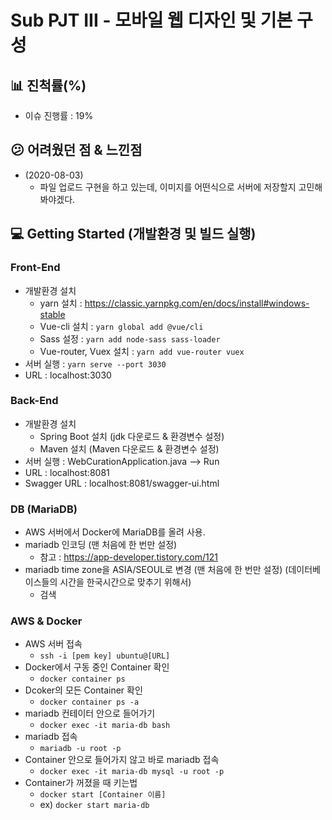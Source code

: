 # Sub PJT III - 모바일 웹 디자인 및 기본 구성

## :bar_chart: 진척률(%)
- 이슈 진행률 : 19%

## :confused: 어려웠던 점 & 느낀점
- (2020-08-03)
    - 파일 업로드 구현을 하고 있는데, 이미지를 어떤식으로 서버에 저장할지 고민해봐야겠다.

## :computer: Getting Started (개발환경 및 빌드 실행)

### Front-End
- 개발환경 설치
    - yarn 설치 : https://classic.yarnpkg.com/en/docs/install#windows-stable
    - Vue-cli 설치 : `yarn global add @vue/cli`
    - Sass 설정 : `yarn add node-sass sass-loader`
    - Vue-router, Vuex 설치 : `yarn add vue-router vuex`
- 서버 실행 : `yarn serve --port 3030`
- URL : localhost:3030

### Back-End
- 개발환경 설치
    - Spring Boot 설치 (jdk 다운로드 & 환경변수 설정)
    - Maven 설치 (Maven 다운로드 & 환경변수 설정)
- 서버 실행 : WebCurationApplication.java --> Run
- URL : localhost:8081
- Swagger URL : localhost:8081/swagger-ui.html

### DB (MariaDB)
- AWS 서버에서 Docker에 MariaDB를 올려 사용.
- mariadb 인코딩 (맨 처음에 한 번만 설정)
    - 참고 : https://app-developer.tistory.com/121
- mariadb time zone을 ASIA/SEOUL로 변경  (맨 처음에 한 번만 설정) (데이터베이스들의 시간을 한국시간으로 맞추기 위해서)
    - 검색

### AWS & Docker
- AWS 서버 접속
    - `ssh -i [pem key] ubuntu@[URL]`
- Docker에서 구동 중인 Container 확인
    - `docker container ps`
- Dcoker의 모든 Container 확인
    - `docker container ps -a`
- mariadb 컨테이터 안으로 들어가기
    - `docker exec -it maria-db bash`
- mariadb 접속
    - `mariadb -u root -p`
- Container 안으로 들어가지 않고 바로 mariadb 접속
    - `docker exec -it maria-db mysql -u root -p`
- Container가 꺼졌을 때 키는법
    - `docker start [Container 이름]`
    - ex) `docker start maria-db`